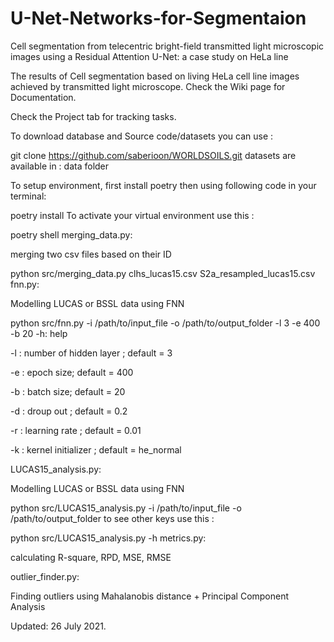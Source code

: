 # U-Net-Networks-for-Segmentaion
Cell segmentation from telecentric bright-field transmitted light microscopic images using a Residual Attention U-Net:
a case study on HeLa line

The results of Cell segmentation based on living HeLa cell line images achieved by transmitted light microscope.
Check the Wiki page for Documentation.

Check the Project tab for tracking tasks.

To download database and Source code/datasets you can use :

git clone https://github.com/saberioon/WORLDSOILS.git
datasets are available in : data folder

To setup environment, first install poetry then using following code in your terminal:

poetry install
To activate your virtual environment use this :

poetry shell
merging_data.py:

merging two csv files based on their ID

python src/merging_data.py clhs_lucas15.csv S2a_resampled_lucas15.csv
fnn.py:

Modelling LUCAS or BSSL data using FNN

python src/fnn.py -i /path/to/input_file -o /path/to/output_folder -l 3 -e 400 -b 20 
-h: help

-l : number of hidden layer ; default = 3

-e : epoch size; default = 400

-b : batch size; default = 20

-d : droup out ; default = 0.2

-r : learning rate ; default = 0.01

-k : kernel initializer ; default = he_normal

LUCAS15_analysis.py:

Modelling LUCAS or BSSL data using FNN

python src/LUCAS15_analysis.py -i /path/to/input_file -o /path/to/output_folder
to see other keys use this :

python src/LUCAS15_analysis.py -h
metrics.py:

calculating R-square, RPD, MSE, RMSE

outlier_finder.py:

Finding outliers using Mahalanobis distance + Principal Component Analysis

Updated: 26 July 2021.

